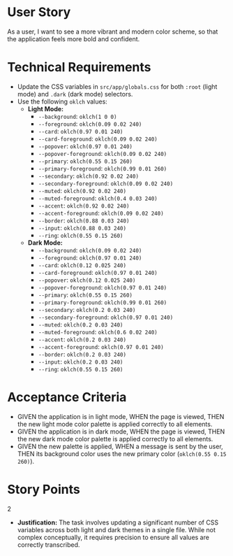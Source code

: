 # User Story
As a user, I want to see a more vibrant and modern color scheme, so that the application feels more bold and confident.

# Technical Requirements
- Update the CSS variables in `src/app/globals.css` for both `:root` (light mode) and `.dark` (dark mode) selectors.
- Use the following `oklch` values:
  - **Light Mode:**
    - `--background`: `oklch(1 0 0)`
    - `--foreground`: `oklch(0.09 0.02 240)`
    - `--card`: `oklch(0.97 0.01 240)`
    - `--card-foreground`: `oklch(0.09 0.02 240)`
    - `--popover`: `oklch(0.97 0.01 240)`
    - `--popover-foreground`: `oklch(0.09 0.02 240)`
    - `--primary`: `oklch(0.55 0.15 260)`
    - `--primary-foreground`: `oklch(0.99 0.01 260)`
    - `--secondary`: `oklch(0.92 0.02 240)`
    - `--secondary-foreground`: `oklch(0.09 0.02 240)`
    - `--muted`: `oklch(0.92 0.02 240)`
    - `--muted-foreground`: `oklch(0.4 0.03 240)`
    - `--accent`: `oklch(0.92 0.02 240)`
    - `--accent-foreground`: `oklch(0.09 0.02 240)`
    - `--border`: `oklch(0.88 0.03 240)`
    - `--input`: `oklch(0.88 0.03 240)`
    - `--ring`: `oklch(0.55 0.15 260)`
  - **Dark Mode:**
    - `--background`: `oklch(0.09 0.02 240)`
    - `--foreground`: `oklch(0.97 0.01 240)`
    - `--card`: `oklch(0.12 0.025 240)`
    - `--card-foreground`: `oklch(0.97 0.01 240)`
    - `--popover`: `oklch(0.12 0.025 240)`
    - `--popover-foreground`: `oklch(0.97 0.01 240)`
    - `--primary`: `oklch(0.55 0.15 260)`
    - `--primary-foreground`: `oklch(0.99 0.01 260)`
    - `--secondary`: `oklch(0.2 0.03 240)`
    - `--secondary-foreground`: `oklch(0.97 0.01 240)`
    - `--muted`: `oklch(0.2 0.03 240)`
    - `--muted-foreground`: `oklch(0.6 0.02 240)`
    - `--accent`: `oklch(0.2 0.03 240)`
    - `--accent-foreground`: `oklch(0.97 0.01 240)`
    - `--border`: `oklch(0.2 0.03 240)`
    - `--input`: `oklch(0.2 0.03 240)`
    - `--ring`: `oklch(0.55 0.15 260)`

# Acceptance Criteria
- GIVEN the application is in light mode, WHEN the page is viewed, THEN the new light mode color palette is applied correctly to all elements.
- GIVEN the application is in dark mode, WHEN the page is viewed, THEN the new dark mode color palette is applied correctly to all elements.
- GIVEN the new palette is applied, WHEN a message is sent by the user, THEN its background color uses the new primary color (`oklch(0.55 0.15 260)`).

# Story Points
2
- **Justification:** The task involves updating a significant number of CSS variables across both light and dark themes in a single file. While not complex conceptually, it requires precision to ensure all values are correctly transcribed.
